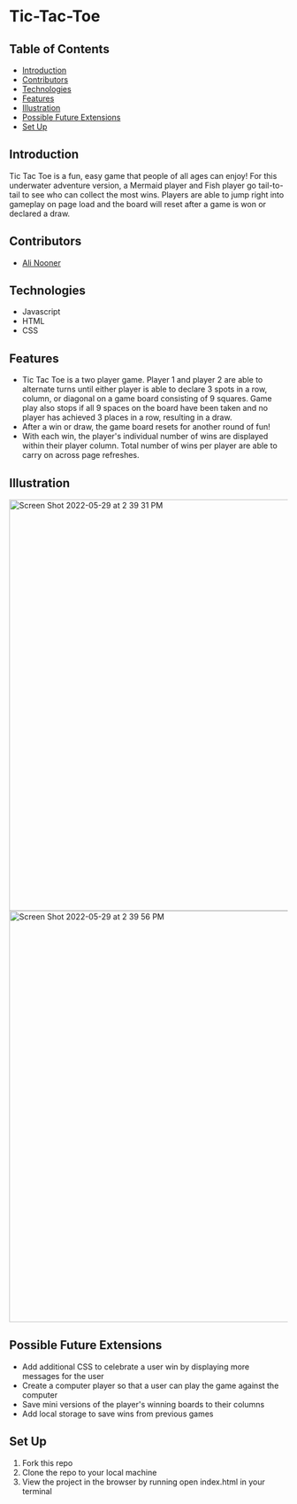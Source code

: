 # Tic-Tac-Toe
## Table of Contents
  - [Introduction](#Introduction)
  - [Contributors](#Collaborators)
  - [Technologies](#Technologies)
  - [Features](#Features)
  - [Illustration](#Illustrations)
  - [Possible Future Extensions](#Possible-Future-Extensions)
  - [Set Up](#Set-Up)

## Introduction

Tic Tac Toe is a fun, easy game that people of all ages can enjoy! For this underwater adventure version, a Mermaid player and Fish player go tail-to-tail to see who can collect the most wins. Players are able to jump right into gameplay on page load and the board will reset after a game is won or declared a draw.

## Contributors

- [Ali Nooner](https://github.com/alinooner)

## Technologies
  - Javascript
  - HTML
  - CSS

## Features

- Tic Tac Toe is a two player game. Player 1 and player 2 are able to alternate turns until either player is able to declare 3 spots in a row, column, or diagonal on a game board consisting of 9 squares. Game play also stops if all 9 spaces on the board have been taken and no player has achieved 3 places in a row, resulting in a draw.
- After a win or draw, the game board resets for another round of fun!
- With each win, the player's individual number of wins are displayed within their player column. Total number of wins per player are able to carry on across page refreshes.

## Illustration

<img width="743" alt="Screen Shot 2022-05-29 at 2 39 31 PM" src="https://user-images.githubusercontent.com/92279624/170888608-8e910f00-ba80-43d3-9587-8900f22f32ec.png">

<img width="743" alt="Screen Shot 2022-05-29 at 2 39 56 PM" src="https://user-images.githubusercontent.com/92279624/170888616-6a291a76-6e06-4670-855f-62d5204868cc.png">


## Possible Future Extensions

  - Add additional CSS to celebrate a user win by displaying more messages for the user
  - Create a computer player so that a user can play the game against the computer
  - Save mini versions of the player's winning boards to their columns
  - Add local storage to save wins from previous games

## Set Up

1. Fork this repo  
2. Clone the repo to your local machine
3. View the project in the browser by running open index.html in your terminal
